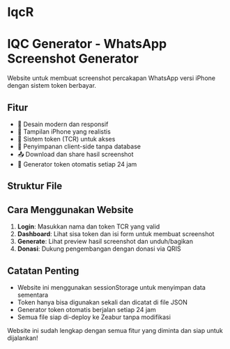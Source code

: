 # IqcR
# IQC Generator - WhatsApp Screenshot Generator

Website untuk membuat screenshot percakapan WhatsApp versi iPhone dengan sistem token berbayar.

## Fitur

- 🎨 Desain modern dan responsif
- 📱 Tampilan iPhone yang realistis
- 🔐 Sistem token (TCR) untuk akses
- 💾 Penyimpanan client-side tanpa database
- 📤 Download dan share hasil screenshot
- 🔄 Generator token otomatis setiap 24 jam

## Struktur File


## Cara Menggunakan Website

1. **Login**: Masukkan nama dan token TCR yang valid
2. **Dashboard**: Lihat sisa token dan isi form untuk membuat screenshot
3. **Generate**: Lihat preview hasil screenshot dan unduh/bagikan
4. **Donasi**: Dukung pengembangan dengan donasi via QRIS

## Catatan Penting

- Website ini menggunakan sessionStorage untuk menyimpan data sementara
- Token hanya bisa digunakan sekali dan dicatat di file JSON
- Generator token otomatis berjalan setiap 24 jam
- Semua file siap di-deploy ke Zeabur tanpa modifikasi

Website ini sudah lengkap dengan semua fitur yang diminta dan siap untuk dijalankan!
